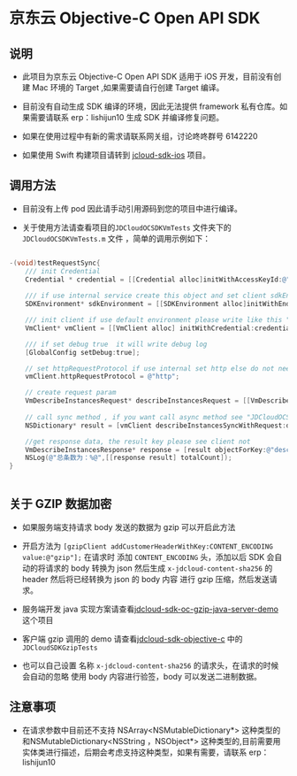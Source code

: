 # 京东云 Objective-C Open API SDK

## 说明

* 此项目为京东云 Objective-C Open API SDK 适用于 iOS 开发，目前没有创建 Mac 环境的 Target ,如果需要请自行创建 Target 编译。

* 目前没有自动生成 SDK 编译的环境，因此无法提供 framework 私有仓库。如果需要请联系 erp：lishijun10 生成 SDK 并编译修复问题。

* 如果在使用过程中有新的需求请联系网关组，讨论咚咚群号 6142220

* 如果使用 Swift 构建项目请转到 [jcloud-sdk-ios](http://git.jd.com/jcloud-api-gateway/jcloud-sdk-ios) 项目。

## 调用方法

* 目前没有上传 pod 因此请手动引用源码到您的项目中进行编译。

* 关于使用方法请查看项目的`JDCloudOCSDKVmTests` 文件夹下的`JDCloudOCSDKVmTests.m` 文件 ，简单的调用示例如下：

```Objective-C

-(void)testRequestSync{
    /// init Credential
    Credential * credential = [[Credential alloc]initWithAccessKeyId:@"your jdcloud ak" secretAccessKey:@"your jdcloud sk"];
    
    /// if use internal service create this object and set client sdkEnvironment property
    SDKEnvironment* sdkEnvironment = [[SDKEnvironment alloc]initWithEndPoint:@"apigw-internal.cn-north-1.jcloudcs.com"];

    /// init client if use default environment please write like this "VmClient* vmClient = [[VmClient alloc] initWithCredential:credential]"
    VmClient* vmClient = [[VmClient alloc] initWithCredential:credential sdkEnvironment:sdkEnvironment];

    /// if set debug true  it will write debug log
    [GlobalConfig setDebug:true];

    // set httpRequestProtocol if use internal set http else do not need to set this property , default value is https
    vmClient.httpRequestProtocol = @"http";

    // create request param
    VmDescribeInstancesRequest* describeInstancesRequest = [[VmDescribeInstancesRequest alloc]initWithRegion:@"cn-north-1"];
    
    // call sync method , if you want call async method see "JDCloudOCSDKVmTests/JDCloudOCSDKVmTests.m"
    NSDictionary* result = [vmClient describeInstancesSyncWithRequest:describeInstancesRequest];

    //get response data, the result key please see client not
    VmDescribeInstancesResponse* response = [result objectForKey:@"describeInstancesResponse"];
    NSLog(@"总条数为：%@",[[response result] totalCount]);
}
  
```

## 关于 GZIP 数据加密

* 如果服务端支持请求 body 发送的数据为 gzip 可以开启此方法

* 开启方法为  `[gzipClient addCustomerHeaderWithKey:CONTENT_ENCODING value:@"gzip"];` 在请求时 添加 `CONTENT_ENCODING` 头，添加以后 SDK 会自动的将请求的 body 转换为 json  然后生成 `x-jdcloud-content-sha256` 的 header 然后将已经转换为 json 的 body 内容 进行 gzip 压缩，然后发送请求。

* 服务端开发 java 实现方案请查看[jdcloud-sdk-oc-gzip-java-server-demo](http://git.jd.com/jdcloud-sdk-demp/jdcloud-sdk-oc-gzip-java-server-demo) 这个项目

* 客户端 gzip 调用的 demo 请查看[jdcloud-sdk-objective-c](http://git.jd.com/lishijun10/jdcloud-sdk-objective-c) 中的 `JDCloudSDKGzipTests`

* 也可以自己设置 名称 `x-jdcloud-content-sha256` 的请求头，在请求的时候 会自动的忽略 使用 body 内容进行验签，body 可以发送二进制数据。

## 注意事项

* 在请求参数中目前还不支持 NSArray<NSMutableDictionary*> 这种类型的 和NSMutableDictionary<NSString ，NSObject*> 这种类型的,目前需要用实体类进行描述，后期会考虑支持这种类型，如果有需要，请联系 erp：lishijun10

